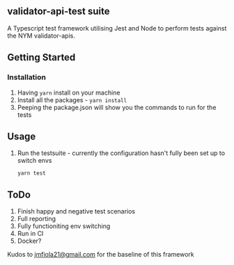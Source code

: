 <!-- ABOUT THE PROJECT -->
## validator-api-test suite

A Typescript test framework utilising Jest and Node to perform tests against the NYM validator-apis.

<!-- GETTING STARTED -->
## Getting Started

### Installation
1. Having `yarn` install on your machine
1. Install all the packages - `yarn install`
2. Peeping the package.json will show you the commands to run for the tests


<!-- USAGE EXAMPLES -->
## Usage

1. Run the testsuite - currently the configuration hasn't fully been set up to switch envs
   ```
   yarn test
   ```

## ToDo
1. Finish happy and negative test scenarios
2. Full reporting
3. Fully functioniting env switching
4. Run in CI 
5. Docker?

Kudos to jmfiola21@gmail.com for the baseline of this framework
